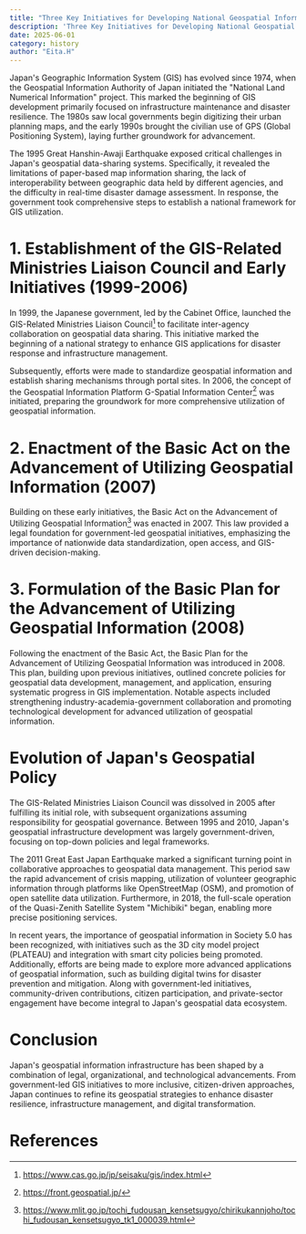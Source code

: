 ```yaml
---
title: "Three Key Initiatives for Developing National Geospatial Information Infrastructure in Japan"
description: 'Three Key Initiatives for Developing National Geospatial Information Infrastructure in Japan'
date: 2025-06-01
category: history
author: "Eita.H"
---
```


Japan's Geographic Information System (GIS) has evolved since 1974, when the Geospatial Information Authority of Japan initiated the "National Land Numerical Information" project. This marked the beginning of GIS development primarily focused on infrastructure maintenance and disaster resilience. The 1980s saw local governments begin digitizing their urban planning maps, and the early 1990s brought the civilian use of GPS (Global Positioning System), laying further groundwork for advancement.

The 1995 Great Hanshin-Awaji Earthquake exposed critical challenges in Japan's geospatial data-sharing systems. Specifically, it revealed the limitations of paper-based map information sharing, the lack of interoperability between geographic data held by different agencies, and the difficulty in real-time disaster damage assessment. In response, the government took comprehensive steps to establish a national framework for GIS utilization.

# 1. Establishment of the GIS-Related Ministries Liaison Council and Early Initiatives (1999-2006)
In 1999, the Japanese government, led by the Cabinet Office, launched the GIS-Related Ministries Liaison Council[^1] to facilitate inter-agency collaboration on geospatial data sharing. This initiative marked the beginning of a national strategy to enhance GIS applications for disaster response and infrastructure management.

Subsequently, efforts were made to standardize geospatial information and establish sharing mechanisms through portal sites. In 2006, the concept of the Geospatial Information Platform G-Spatial Information Center[^2] was initiated, preparing the groundwork for more comprehensive utilization of geospatial information.

# 2. Enactment of the Basic Act on the Advancement of Utilizing Geospatial Information (2007)
Building on these early initiatives, the Basic Act on the Advancement of Utilizing Geospatial Information[^3] was enacted in 2007. This law provided a legal foundation for government-led geospatial initiatives, emphasizing the importance of nationwide data standardization, open access, and GIS-driven decision-making.

# 3. Formulation of the Basic Plan for the Advancement of Utilizing Geospatial Information (2008)
Following the enactment of the Basic Act, the Basic Plan for the Advancement of Utilizing Geospatial Information was introduced in 2008. This plan, building upon previous initiatives, outlined concrete policies for geospatial data development, management, and application, ensuring systematic progress in GIS implementation. Notable aspects included strengthening industry-academia-government collaboration and promoting technological development for advanced utilization of geospatial information.

# Evolution of Japan's Geospatial Policy
The GIS-Related Ministries Liaison Council was dissolved in 2005 after fulfilling its initial role, with subsequent organizations assuming responsibility for geospatial governance. Between 1995 and 2010, Japan's geospatial infrastructure development was largely government-driven, focusing on top-down policies and legal frameworks.

The 2011 Great East Japan Earthquake marked a significant turning point in collaborative approaches to geospatial data management. This period saw the rapid advancement of crisis mapping, utilization of volunteer geographic information through platforms like OpenStreetMap (OSM), and promotion of open satellite data utilization. Furthermore, in 2018, the full-scale operation of the Quasi-Zenith Satellite System "Michibiki" began, enabling more precise positioning services.

In recent years, the importance of geospatial information in Society 5.0 has been recognized, with initiatives such as the 3D city model project (PLATEAU) and integration with smart city policies being promoted. Additionally, efforts are being made to explore more advanced applications of geospatial information, such as building digital twins for disaster prevention and mitigation. Along with government-led initiatives, community-driven contributions, citizen participation, and private-sector engagement have become integral to Japan's geospatial data ecosystem.

# Conclusion
Japan's geospatial information infrastructure has been shaped by a combination of legal, organizational, and technological advancements. From government-led GIS initiatives to more inclusive, citizen-driven approaches, Japan continues to refine its geospatial strategies to enhance disaster resilience, infrastructure management, and digital transformation.

# References

[^1]: https://www.cas.go.jp/jp/seisaku/gis/index.html
[^2]: https://front.geospatial.jp/
[^3]: https://www.mlit.go.jp/tochi_fudousan_kensetsugyo/chirikukannjoho/tochi_fudousan_kensetsugyo_tk1_000039.html
